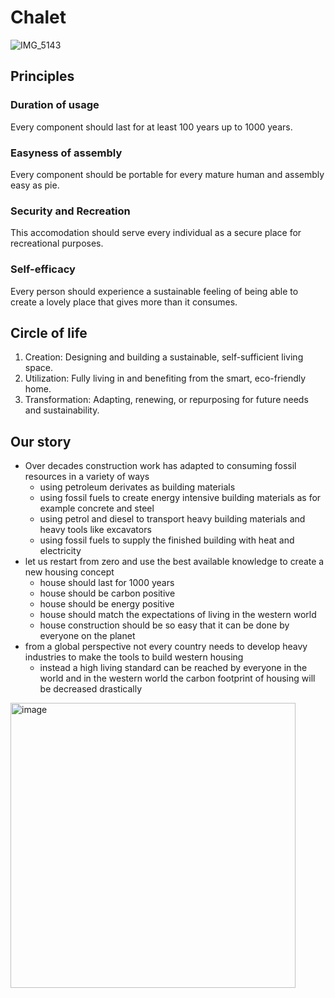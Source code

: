 # Chalet

![IMG_5143](https://github.com/user-attachments/assets/8c63dfef-b072-4daf-b936-ec778f790b79)

## Principles

### Duration of usage
Every component should last for at least 100 years up to 1000 years.


### Easyness of assembly
Every component should be portable for every mature human and assembly easy as pie.


### Security and Recreation
This accomodation should serve every individual as a secure place for recreational purposes.


### Self-efficacy
Every person should experience a sustainable feeling of being able to create a lovely place that gives more than it consumes.

## Circle of life
1. Creation: Designing and building a sustainable, self-sufficient living space.
2. Utilization: Fully living in and benefiting from the smart, eco-friendly home.
3. Transformation: Adapting, renewing, or repurposing for future needs and sustainability.

## Our story

* Over decades construction work has adapted to consuming fossil resources in a variety of ways
  * using petroleum derivates as building materials
  * using fossil fuels to create energy intensive building materials as for example concrete and steel
  * using petrol and diesel to transport heavy building materials and heavy tools like excavators
  * using fossil fuels to supply the finished building with heat and electricity
* let us restart from zero and use the best available knowledge to create a new housing concept
  * house should last for 1000 years
  * house should be carbon positive
  * house should be energy positive
  * house should match the expectations of living in the western world
  * house construction should be so easy that it can be done by everyone on the planet
* from a global perspective not every country needs to develop heavy industries to make the tools to build western housing
  * instead a high living standard can be reached by everyone in the world and in the western world the carbon footprint of housing will be decreased drastically
 
<img width="456" alt="image" src="https://github.com/user-attachments/assets/c3c24d2a-cb08-4e89-9dad-f8b4c0b03e39">


